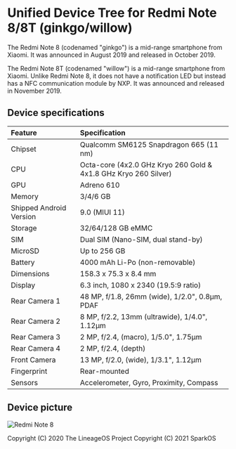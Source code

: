 # Unified Device Tree for Redmi Note 8/8T (ginkgo/willow)

The Redmi Note 8 (codenamed "ginkgo") is a mid-range smartphone from Xiaomi. It was announced in August 2019 and released in October 2019.

The Redmi Note 8T (codenamed "willow") is a mid-range smartphone from Xiaomi. Unlike Redmi Note 8, it does not have a notification LED but instead has a NFC communication module by NXP. It was announced and released in November 2019.

## Device specifications

| Feature                 | Specification                                                   |
| :---------------------- | :---------------------------------------------------------------|
| Chipset                 | Qualcomm SM6125 Snapdragon 665 (11 nm)                          |
| CPU                     | Octa-core (4x2.0 GHz Kryo 260 Gold & 4x1.8 GHz Kryo 260 Silver) |
| GPU                     | Adreno 610                                                      |
| Memory                  | 3/4/6 GB                                                        |
| Shipped Android Version | 9.0 (MIUI 11)                                                   |
| Storage                 | 32/64/128 GB eMMC                                               |
| SIM                     | Dual SIM (Nano-SIM, dual stand-by)                              |
| MicroSD                 | Up to 256 GB                                                    |
| Battery                 | 4000 mAh Li-Po (non-removable)                                  |
| Dimensions              | 158.3 x 75.3 x 8.4 mm                                           |
| Display                 | 6.3 inch, 1080 x 2340 (19.5:9 ratio)                            |
| Rear Camera 1           | 48 MP, f/1.8, 26mm (wide), 1/2.0", 0.8µm, PDAF                  |
| Rear Camera 2           | 8 MP, f/2.2, 13mm (ultrawide), 1/4.0", 1.12µm                   |
| Rear Camera 3           | 2 MP, f/2.4, (macro), 1/5.0", 1.75µm                            |
| Rear Camera 4           | 2 MP, f/2.4, (depth)                                            |
| Front Camera            | 13 MP, f/2.0, (wide), 1/3.1", 1.12µm                            |
| Fingerprint             | Rear-mounted                                                    |
| Sensors                 | Accelerometer, Gyro, Proximity, Compass                         |

## Device picture

![Redmi Note 8](https://i.imgur.com/2gtxk3X.jpg)

Copyright (C) 2020 The LineageOS Project
Copyright (C) 2021 SparkOS
